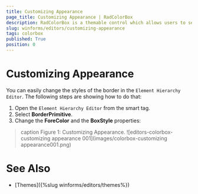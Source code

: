 ```yaml
---
title: Customizing Appearance
page_title: Customizing Appearance | RadColorBox
description: RadColorBox is a themable control which allows users to select a color from a color dialog or to directly type it in the text field.
slug: winforms/editors/customizing-appearance
tags: colorbox
published: True
position: 0
---
```


# Customizing Appearance


You can easily change the styles of the border in the `Element Hierarchy Editor`. The following steps are showing how to do that:

1. Open the `Element Hierarchy Editor` from the smart tag.
2. Select __BorderPrimitive__. 
3. Change the __ForeColor__ and the __BoxStyle__ properties:

>caption Figure 1: Customizing Appearance.
![editors-colorbox-customizing appearance 001](images/colorbox-customizing appearance001.png)


# See Also

* [Themes]({%slug winforms/editors/themes%})

